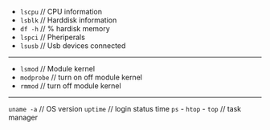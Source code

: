 - `lscpu` // CPU information
- `lsblk` // Harddisk information
- `df -h` // % hardisk memory 
- `lspci` // Pheriperals
- `lsusb` // Usb devices connected
---
- `lsmod` // Module kernel
- `modprobe` // turn on off module kernel
- `rmmod` // turn off module kernel
---
`uname -a` // OS version
`uptime`  // login status time
`ps` - `htop` - `top` // task manager